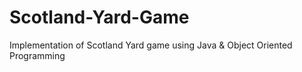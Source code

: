 # Scotland-Yard-Game
Implementation of Scotland Yard game using Java &amp; Object Oriented Programming
